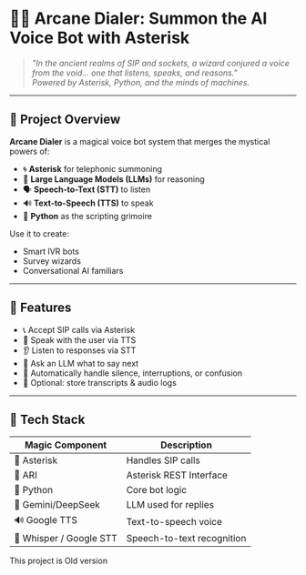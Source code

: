 
# 🧙‍♂️ Arcane Dialer: Summon the AI Voice Bot with Asterisk

> _"In the ancient realms of SIP and sockets, a wizard conjured a voice from the void... one that listens, speaks, and reasons."_  
> _Powered by Asterisk, Python, and the minds of machines._

---

## 🧭 Project Overview

**Arcane Dialer** is a magical voice bot system that merges the mystical powers of:

- 🌀 **Asterisk** for telephonic summoning
- 🧠 **Large Language Models (LLMs)** for reasoning
- 🗣️ **Speech-to-Text (STT)** to listen
- 🔊 **Text-to-Speech (TTS)** to speak
- 🐍 **Python** as the scripting grimoire

Use it to create:
- Smart IVR bots
- Survey wizards
- Conversational AI familiars

---

## 🧪 Features

- 📞 Accept SIP calls via Asterisk
- 🧞 Speak with the user via TTS
- 👂 Listen to responses via STT
- 🧠 Ask an LLM what to say next
- 🧹 Automatically handle silence, interruptions, or confusion
- 💾 Optional: store transcripts & audio logs

---

## 🧩 Tech Stack

| Magic Component    | Description |
|--------------------|-------------|
| 🧙 Asterisk         | Handles SIP calls |
| 🧪 ARI              | Asterisk REST Interface |
| 🐍 Python           | Core bot logic |
| 🧞 Gemini/DeepSeek  | LLM used for replies |
| 🔊 Google TTS       | Text-to-speech voice |
| 🧏 Whisper / Google STT | Speech-to-text recognition |

This project is 
Old version 
